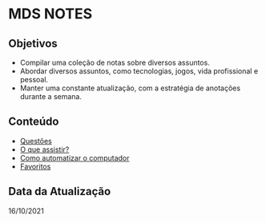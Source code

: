 # MDS NOTES

## Objetivos

* Compilar uma coleção de notas sobre diversos assuntos.
* Abordar diversos assuntos, como tecnologias, jogos, vida profissional e pessoal.
* Manter uma constante atualização, com a estratégia de anotações durante a semana.

## Conteúdo

* [Questões](questions.md "Questões")
* [O que assistir?](videos.md "O que assistir?")
* [Como automatizar o computador](automatization.md "Como automatizar o computador")
* [Favoritos](bookmark.md "Favoritos")

## Data da Atualização

16/10/2021
